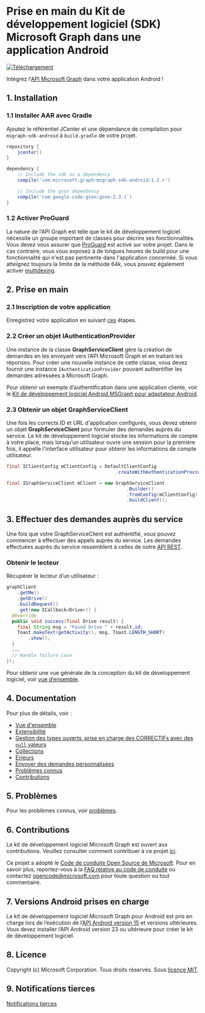 # Prise en main du Kit de développement logiciel (SDK) Microsoft Graph dans une application Android

[ ![Téléchargement](https://api.bintray.com/packages/microsoftgraph/Maven/msgraph-sdk-android/images/download.svg) ](https://bintray.com/microsoftgraph/Maven/msgraph-sdk-android/_latestVersion)

Intégrez l'[API Microsoft Graph](https://graph.microsoft.io/en-us/getting-started) dans votre application Android !

## 1. Installation
### 1.1 Installer AAR avec Gradle
Ajoutez le référentiel JCenter et une dépendance de compilation pour `msgraph-sdk-android` à `build.gradle` de votre projet.

```gradle
repository {
    jcenter()
}

dependency {
    // Include the sdk as a dependency
    compile('com.microsoft.graph:msgraph-sdk-android:1.2.+')

    // Include the gson dependency
    compile('com.google.code.gson:gson:2.3.1')
}
```

### 1.2 Activer ProGuard
La nature de l’API Graph est telle que le kit de développement logiciel nécessite un groupe important de classes pour décrire ses fonctionnalités. Vous devez vous assurer que [ProGuard](https://developer.android.com/studio/build/shrink-code.html) est activé sur votre projet. Dans le cas contraire, vous vous exposez à de longues heures de build pour une fonctionnalité qui n'est pas pertinente dans l'application concernée. Si vous atteignez toujours la limite de la méthode 64k, vous pouvez également activer [multidexing](https://developer.android.com/studio/build/multidex.html).

## 2. Prise en main

### 2.1 Inscription de votre application

Enregistrez votre application en suivant [ces](https://graph.microsoft.io/en-us/app-registration) étapes.

### 2.2 Créer un objet IAuthenticationProvider

Une instance de la classe **GraphServiceClient** gère la création de demandes en les envoyant vers l’API Microsoft Graph et en traitant les réponses.
Pour créer une nouvelle instance de cette classe,
vous devez fournir une instance
`IAuthenticationProvider` pouvant authentifier les demandes adressées à Microsoft Graph.

Pour obtenir un exemple d’authentification dans une application cliente, voir le [Kit de développement logiciel Android MSGraph pour adaptateur Android](https://github.com/microsoftgraph/msgraph-sdk-android-msa-auth-for-android-adapter).

### 2.3 Obtenir un objet GraphServiceClient

Une fois les corrects ID et URL d'application configurés, vous devez obtenir un objet **GraphServiceClient** pour formuler des demandes auprès du service. Le kit de développement logiciel stocke les informations de compte à votre place, mais lorsqu’un utilisateur ouvre une session pour la première fois, il appelle l'interface utilisateur pour obtenir les informations de compte utilisateur.

```java
final IClientConfig mClientConfig = DefaultClientConfig
                                        .createWithAuthenticationProvider(mAuthenticationProvider);

final IGraphServiceClient mClient = new GraphServiceClient
                                            .Builder()
                                            .fromConfig(mClientConfig)
                                            .buildClient();
```

## 3. Effectuer des demandes auprès du service

Une fois que votre GraphServiceClient est authentifié, vous pouvez commencer à effectuer des appels auprès du service. Les demandes effectuées auprès du service ressemblent à celles de notre [API REST](https://graph.microsoft.io/en-us/docs).

### Obtenir le lecteur

Récupérer le lecteur d’un utilisateur :

```java
graphClient
    .getMe()
    .getDrive()
    .buildRequest()
    .get(new ICallback<Drive>() {
  @Override
  public void success(final Drive result) {
    final String msg = "Found Drive " + result.id;
    Toast.makeText(getActivity(), msg, Toast.LENGTH_SHORT)
        .show();
  }
  ...
  // Handle failure case
});
```

Pour obtenir une vue générale de la conception du kit de développement logiciel, voir [vue d’ensemble](docs/overview.md).

## 4. Documentation

Pour plus de détails, voir :

* [Vue d'ensemble](docs/overview.md)
* [Extensibilité](docs/extensibility.md)
* [Gestion des types ouverts, prise en charge des CORRECTIFs avec des `null` valeurs](docs/opentypes.md)
* [Collections](docs/collections.md)
* [Erreurs](docs/errors.md)
* [Envoyer des demandes personnalisées](docs/custom-queries.md)
* [Problèmes connus](docs/known-issues.md)
* [Contributions](docs/contributions.md)

## 5. Problèmes

Pour les problèmes connus, voir [problèmes](https://github.com/MicrosoftGraph/sdk-android/issues).

## 6. Contributions

Le kit de développement logiciel Microsoft Graph est ouvert aux contributions. Veuillez consulter comment contribuer à ce projet [ici](docs/contributions.md).

Ce projet a adopté le [Code de conduite Open Source de Microsoft](https://opensource.microsoft.com/codeofconduct/). Pour en savoir plus, reportez-vous à la [FAQ relative au code de conduite](https://opensource.microsoft.com/codeofconduct/faq/) ou contactez [opencode@microsoft.com](mailto:opencode@microsoft.com) pour toute question ou tout commentaire.

## 7. Versions Android prises en charge
Le kit de développement logiciel Microsoft Graph pour Android est pris en charge lors de l’exécution de l’[API Android version 15](http://source.android.com/source/build-numbers.html) et versions ultérieures. Vous devez installer l’API Android version 23 ou ultérieure pour créer le kit de développement logiciel.

## 8. Licence

Copyright (c) Microsoft Corporation. Tous droits réservés. Sous [licence MIT](LICENSE).

## 9. Notifications tierces

[Notifications tierces](THIRD%20PARTY%20NOTICES)
